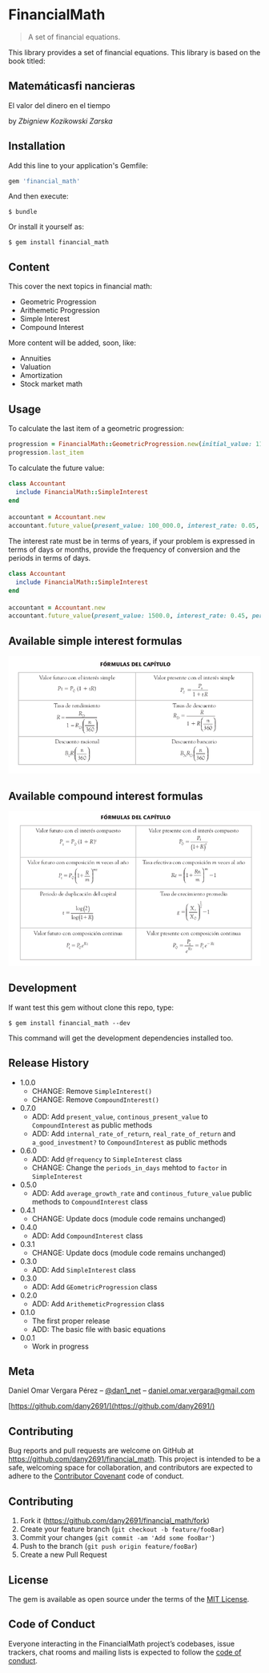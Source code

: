 # FinancialMath
> A set of financial equations.

This library provides a set of financial equations.
This library is based on the book titled:

## Matemáticasfi nancieras
El valor del dinero en el tiempo

by *Zbigniew Kozikowski Zarska*
## Installation

Add this line to your application's Gemfile:

```ruby
gem 'financial_math'
```

And then execute:

    $ bundle

Or install it yourself as:

    $ gem install financial_math

  ## Content

  This cover the next topics in financial math:

  * Geometric Progression
  * Arithemetic Progression
  * Simple Interest
  * Compound Interest

More content will be added, soon, like:

* Annuities
* Valuation
* Amortization
* Stock market math

## Usage

To calculate the last item of a geometric progression:

```ruby
progression = FinancialMath::GeometricProgression.new(initial_value: 1100, ratio: 1.1, times: 5)
progression.last_item
```

To calculate the future value:

```ruby
class Accountant
  include FinancialMath::SimpleInterest
end

accountant = Accountant.new
accountant.future_value(present_value: 100_000.0, interest_rate: 0.05, periods: 3)
```
The interest rate must be in terms of years, if your problem is expressed in terms of days or months, provide the frequency of conversion and the periods in terms of days.

```ruby
class Accountant
  include FinancialMath::SimpleInterest
end

accountant = Accountant.new
accountant.future_value(present_value: 1500.0, interest_rate: 0.45, periods: 3, frequency: 360)
```

## Available simple interest formulas

![](simple_interest.png)

## Available compound interest formulas

![](compound_interest.png)

## Development

If want test this gem without clone this repo, type:

```shell
$ gem install financial_math --dev
```

This command will get the development dependencies installed too.

## Release History


* 1.0.0
    * CHANGE: Remove `SimpleInterest()`
    * CHANGE: Remove `CompoundInterest()`
* 0.7.0
    * ADD: Add `present_value`, `continous_present_value` to `CompoundInterest` as public methods
    * ADD: Add `internal_rate_of_return`, `real_rate_of_return` and `a_good_investment?` to `CompoundInterest` as public methods
* 0.6.0
    * ADD: Add `@frequency` to `SimpleInterest` class
    * CHANGE: Change the `periods_in_days` mehtod to `factor` in `SimpleInterest`
* 0.5.0
    * ADD: Add `average_growth_rate` and `continous_future_value` public methods to `CompoundInterest` class
* 0.4.1
    * CHANGE: Update docs (module code remains unchanged)
* 0.4.0
    * ADD: Add `CompoundInterest` class
* 0.3.1
    * CHANGE: Update docs (module code remains unchanged)
* 0.3.0
    * ADD: Add `SimpleInterest` class
* 0.3.0
    * ADD: Add `GEometricProgression` class
* 0.2.0
    * ADD: Add `ArithemeticProgression` class
* 0.1.0
    * The first proper release
    * ADD: The basic file with basic equations
* 0.0.1
    * Work in progress

## Meta

Daniel Omar Vergara Pérez – [@dan1_net](https://twitter.com/dan1_net) – daniel.omar.vergara@gmail.com

[https://github.com/dany2691/](https://github.com/dany2691/)

## Contributing

Bug reports and pull requests are welcome on GitHub at https://github.com/dany2691/financial_math. This project is intended to be a safe, welcoming space for collaboration, and contributors are expected to adhere to the [Contributor Covenant](http://contributor-covenant.org) code of conduct.

## Contributing

1. Fork it (<https://github.com/dany2691/financial_math/fork>)
2. Create your feature branch (`git checkout -b feature/fooBar`)
3. Commit your changes (`git commit -am 'Add some fooBar'`)
4. Push to the branch (`git push origin feature/fooBar`)
5. Create a new Pull Request

## License

The gem is available as open source under the terms of the [MIT License](https://opensource.org/licenses/MIT).

## Code of Conduct

Everyone interacting in the FinancialMath project’s codebases, issue trackers, chat rooms and mailing lists is expected to follow the [code of conduct](https://github.com/[USERNAME]/financial_math/blob/master/CODE_OF_CONDUCT.md).

